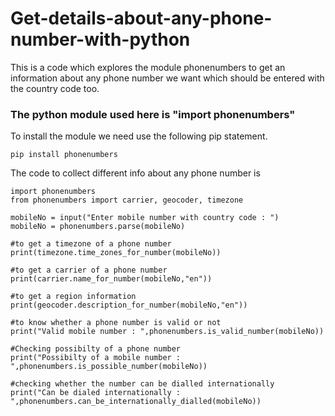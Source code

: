 # Get-details-about-any-phone-number-with-python
This is a code which explores the module phonenumbers to get an information about any phone number we want which should be entered with the country code too.

### The python module used here is "import phonenumbers"
To install the module we need use the following pip statement.

```
pip install phonenumbers
```

The code to collect different info about any phone number is 

```
import phonenumbers
from phonenumbers import carrier, geocoder, timezone

mobileNo = input("Enter mobile number with country code : ")
mobileNo = phonenumbers.parse(mobileNo)

#to get a timezone of a phone number
print(timezone.time_zones_for_number(mobileNo))

#to get a carrier of a phone number
print(carrier.name_for_number(mobileNo,"en"))

#to get a region information
print(geocoder.description_for_number(mobileNo,"en"))

#to know whether a phone number is valid or not
print("Valid mobile number : ",phonenumbers.is_valid_number(mobileNo))

#Checking possibilty of a phone number
print("Possibilty of a mobile number : ",phonenumbers.is_possible_number(mobileNo))

#checking whether the number can be dialled internationally
print("Can be dialed internationally : ",phonenumbers.can_be_internationally_dialled(mobileNo))
```

